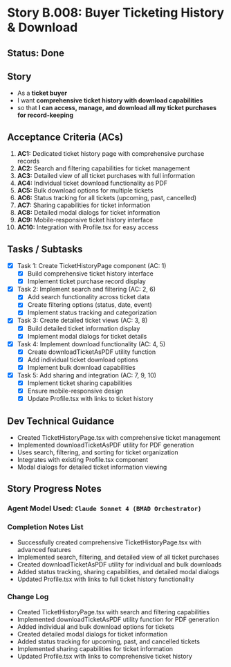 # Story B.008: Buyer Ticketing History & Download

## Status: Done

## Story

- As a **ticket buyer**
- I want **comprehensive ticket history with download capabilities**
- so that **I can access, manage, and download all my ticket purchases for record-keeping**

## Acceptance Criteria (ACs)

1. **AC1:** Dedicated ticket history page with comprehensive purchase records
2. **AC2:** Search and filtering capabilities for ticket management
3. **AC3:** Detailed view of all ticket purchases with full information
4. **AC4:** Individual ticket download functionality as PDF
5. **AC5:** Bulk download options for multiple tickets
6. **AC6:** Status tracking for all tickets (upcoming, past, cancelled)
7. **AC7:** Sharing capabilities for ticket information
8. **AC8:** Detailed modal dialogs for ticket information
9. **AC9:** Mobile-responsive ticket history interface
10. **AC10:** Integration with Profile.tsx for easy access

## Tasks / Subtasks

- [x] Task 1: Create TicketHistoryPage component (AC: 1)
  - [x] Build comprehensive ticket history interface
  - [x] Implement ticket purchase record display
- [x] Task 2: Implement search and filtering (AC: 2, 6)
  - [x] Add search functionality across ticket data
  - [x] Create filtering options (status, date, event)
  - [x] Implement status tracking and categorization
- [x] Task 3: Create detailed ticket views (AC: 3, 8)
  - [x] Build detailed ticket information display
  - [x] Implement modal dialogs for ticket details
- [x] Task 4: Implement download functionality (AC: 4, 5)
  - [x] Create downloadTicketAsPDF utility function
  - [x] Add individual ticket download options
  - [x] Implement bulk download capabilities
- [x] Task 5: Add sharing and integration (AC: 7, 9, 10)
  - [x] Implement ticket sharing capabilities
  - [x] Ensure mobile-responsive design
  - [x] Update Profile.tsx with links to ticket history

## Dev Technical Guidance

- Created TicketHistoryPage.tsx with comprehensive ticket management
- Implemented downloadTicketAsPDF utility for PDF generation
- Uses search, filtering, and sorting for ticket organization
- Integrates with existing Profile.tsx component
- Modal dialogs for detailed ticket information viewing

## Story Progress Notes

### Agent Model Used: `Claude Sonnet 4 (BMAD Orchestrator)`

### Completion Notes List

- Successfully created comprehensive TicketHistoryPage.tsx with advanced features
- Implemented search, filtering, and detailed view of all ticket purchases
- Created downloadTicketAsPDF utility for individual and bulk downloads
- Added status tracking, sharing capabilities, and detailed modal dialogs
- Updated Profile.tsx with links to full ticket history functionality

### Change Log

- Created TicketHistoryPage.tsx with search and filtering capabilities
- Implemented downloadTicketAsPDF utility function for PDF generation
- Added individual and bulk download options for tickets
- Created detailed modal dialogs for ticket information
- Added status tracking for upcoming, past, and cancelled tickets
- Implemented sharing capabilities for ticket information
- Updated Profile.tsx with links to comprehensive ticket history 